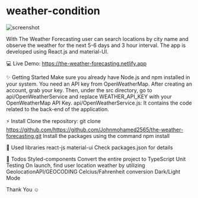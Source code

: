 # weather-condition

![screenshot](https://github.com/user-attachments/assets/c52ab1b5-8c3d-4676-a51a-b5c505530bc0)

With The Weather Forecasting user can search locations by city name and observe the weather for the next 5-6 days and 3 hour interval.
The app is developed using React.js and material-UI.


💻 Live Demo:
https://the-weather-forecasting.netlify.app


✨ Getting Started
Make sure you already have Node.js and npm installed in your system.
You need an API key from OpenWeatherMap. After creating an account, grab your key.
Then, under the src directory, go to api/OpenWeatherService and replace WEATHER_API_KEY with your OpenWeatherMap API Key.
api/OpenWeatherService.js: It contains the code related to the back-end of the application.

⚡ Install
Clone the repository:
git clone https://github.com/https://github.com/Johnmohamed2565/the-weather-forecasting.git
Install the packages using the command npm install

📙 Used libraries
react-js
material-ui
Check packages.json for details


📄 Todos
 Styled-components
 Convert the entire project to TypeScript
 Unit Testing
 On launch, find user location weather by utilizing GeolocationAPI/GEOCODING
 Celcius/Fahrenheit conversion
 Dark/Light Mode

Thank You ☺
